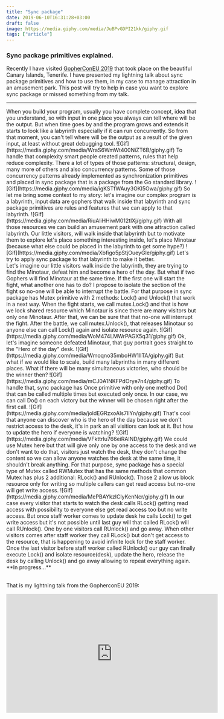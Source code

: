 ```yaml
---
title: "Sync package"
date: 2019-06-10T16:31:28+03:00
draft: false
image: https://media.giphy.com/media/JuBPvGDPI21kk/giphy.gif
tags: ["article"]
---
```


### Sync package primitives explained. <br/>
Recently I have visited [GopherConEU 2019](https://www.gophercon.es/) that took place on the beautiful Canary Islands, Tenerife. I have presented my lightning talk about sync package primitives and how to use them, in my case to manage attraction in an amusement park. 
This post will try to help in case you want to explore sync package or missed something from my talk. <br/>
<hr/>
When you build your program, usually you have complete concept, idea that you understand, 
so with input in one place you always can tell where will be the output. 
But when time goes by and the program grows and extends it starts to look like a labyrinth especially if it can run concurrently. So from that moment, you can't tell where will be the output as a result of the given input, at least without great debugging tool.
<Slide N.1>
![Gif](https://media.giphy.com/media/WraS6WmWt400NiZT6B/giphy.gif)
To handle that complexity smart people created patterns, rules that help reduce complexity. There a lot of types of those patterns: structural, design, many more of others and also concurrency patterns.
Some of those concurrency patterns already implemented as synchronization primitives and placed in sync package that is a package from the Go standard library.
![Gif](https://media.giphy.com/media/igKSTfWAuy3OKl5Owa/giphy.gif)
So let me bring some context to my story: let's imagine our complex program is a labyrinth, input data are gophers that walk inside that labyrinth and sync package primitives are rules and features that we can apply to that labyrinth.
![Gif](https://media.giphy.com/media/RiuAliHHiwM012tlXj/giphy.gif)
With all those resources we can build an amusement park with one attraction called labyrinth. Our little visitors, will walk inside that labyrinth but to motivate them to explore let's place something interesting inside, let's place Minotaur (because what else could be placed in the labyrinth to get some hype?)
![Gif](https://media.giphy.com/media/Xbfigo5pStjOueyGIe/giphy.gif)
Let's try to apply sync package to that labyrinth to make it better.<br/>
Let's imagine our little visitors walk inside the labyrinth, they are trying to find the Minotaur, defeat him and become a hero of the day. But what if two Gophers will find Minotaur at the same time. If the first one will start the fight, what another one has to do?
I propose to isolate the section of the fight so no-one will be able to interrupt the battle. For that purpose in sync package has Mutex primitive with 2 methods: Lock() and Unlock() that work in a next way.
When the fight starts, we call mutex.Lock() and that is how we lock shared resource which Minotaur is since there are many visitors but only one Minotaur. After that, we can be sure that that no-one will interrupt the fight. 
After the battle, we call mutex.Unlock(), that releases Minotaur so anyone else can call Lock() again and isolate resource again.
![Gif](https://media.giphy.com/media/WoM474LMWrPAGX5q31/giphy.gif)
Ok, let's imagine someone defeated Minotaur, that guy portrait goes straight to the "Hero of the day" desk.
![Gif](https://media.giphy.com/media/Wmoqno35mboHW1lITA/giphy.gif)
But what if we would like to scale, build many labyrinths in many different places. What if there will be many simultaneous victories, who should be the winner then?
![Gif](https://media.giphy.com/media/mCJ0A1NKFPdOrye7n4/giphy.gif)
To handle that, sync package has Once primitive with only one method Do() that can be called multiple times but executed only once. In our case, we can call Do() on each victory but the winner will be chosen right after the first call.
![Gif](https://media.giphy.com/media/joldEGRzxoAIs7IlYn/giphy.gif)
That's cool that anyone can discover who is the hero of the day because we don't restrict access to the desk, it's in park an all visitiors can look at it. But how to update the hero if everyone is watching?
![Gif](https://media.giphy.com/media/VFkttrlu766eiRAIND/giphy.gif)
We could use Mutex here but that will give only one by one access to the desk and we don't want to do that, visitors just watch the desk, they don't change the content so we can allow anyone watches the desk at the same time, it shouldn't break anything.
For that purpose, sync package has a special type of Mutex called RWMutex that has the same methods that common Mutex has plus 2 additional: RLock() and RUnlock(). Those 2 allow us block resource only for writing so multiple callers can get read access but no-one will get write access.
![Gif](https://media.giphy.com/media/MePBAYkzIClyKenNcr/giphy.gif)
In our case every visitor that starts to watch the desk calls RLock() getting read access with possibility to everyone else get read access too but no write access. But once staff worker comes to update desk 
he calls Lock() to get write access but it's not possible until last guy will that called RLock() will call RUnlock(). One by one visitors call RUnlock() and go away. When other visitors comes after staff worker they call RLock() but don't get access to the resource, that is happening to avoid infinite lock for the staff worker.
Once the last visitor before staff worker called RUnlock() our guy can finally execute Lock() and isolate resource(desk), update the hero, release the desk by calling Unlock() and go away allowing to repeat everything again.
<br/>**In progress...**<br/><br/>

That is my lightning talk from the GopherconEU 2019:
<iframe width="560" height="315" src="https://www.youtube.com/embed/Gw0mzVa4wnk" frameborder="0" allow="accelerometer; autoplay; encrypted-media; gyroscope; picture-in-picture" allowfullscreen></iframe>